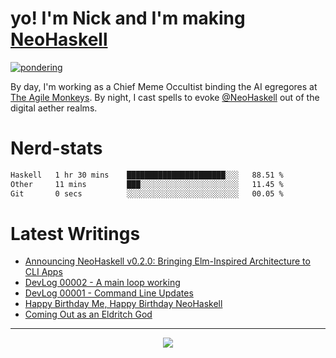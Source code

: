 # yo! I'm Nick and I'm making [NeoHaskell](https://neohaskell.org)

[![pondering](https://github.com/user-attachments/assets/ce28c27c-7177-4674-a629-46b3b42f0c53)](https://neohaskell.org)

By day, I'm working as a Chief Meme Occultist binding the AI egregores at [The Agile Monkeys](https://www.theagilemonkeys.com/). 
By night, I cast spells to evoke [@NeoHaskell](https://github.com/NeoHaskell) out of the digital aether realms. 

# Nerd-stats

<!--START_SECTION:waka-->

```txt
Haskell   1 hr 30 mins    ██████████████████████░░░   88.51 %
Other     11 mins         ███░░░░░░░░░░░░░░░░░░░░░░   11.45 %
Git       0 secs          ░░░░░░░░░░░░░░░░░░░░░░░░░   00.05 %
```

<!--END_SECTION:waka-->

# Latest Writings
<!-- BLOG-POST-LIST:START -->
- [Announcing NeoHaskell v0.2.0: Bringing Elm-Inspired Architecture to CLI Apps](https://dev.to/neohaskell/announcing-neohaskell-v020-bringing-elm-inspired-architecture-to-cli-apps-54db)
- [DevLog 00002 - A main loop working](https://dev.to/neohaskell/devlog-00002-a-main-loop-working-31kj)
- [DevLog 00001 - Command Line Updates](https://dev.to/neohaskell/devlog-00001-command-line-updates-24f3)
- [Happy Birthday Me, Happy Birthday NeoHaskell](https://dev.to/nickseagull/happy-birthday-me-happy-birthday-neohaskell-2nk5)
- [Coming Out as an Eldritch God](https://dev.to/neohaskell/coming-out-as-an-eldritch-god-1nha)
<!-- BLOG-POST-LIST:END -->

---

<div align="center">
<img src="https://komarev.com/ghpvc/?username=nickseagull&color=blueviolet&style=for-the-badge"/>
</div>

